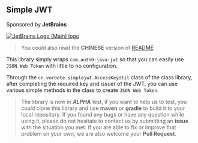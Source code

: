 ## Simple JWT

Sponsored by **JetBrains**

[![JetBrains Logo (Main) logo](https://resources.jetbrains.com/storage/products/company/brand/logos/jb_beam.png)](https://www.jetbrains.com/community/opensource/?utm_campaign=opensource&utm_content=approved&utm_medium=email&utm_source=newsletter&utm_term=jblogo#support)

> You could also read the **CHINESE** version of [README](README_zh-CN.md)

This library simply wraps `com.auth0:java-jwt` so that you can easily use `JSON Web Token` with little to no 
configuration.

Through the `cn.vorbote.simplejwt.AccessKeyUtil` class of the class library, after completing the required key and 
issuer of the JWT, you can use various simple methods in the class to create `JSON Web Token`.

> The library is now in **_ALPHA_** test, if you want to help us to test, you could clone this library and use 
> **maven** or **gradle** to build it to your local repository. If you found any bugs or have any question while using 
> it, please do not hesitate to contact us by submitting an **issue** with the situation you met. If you are able to
> fix or improve that problem on your own, we are also welcome your **Pull Request**.